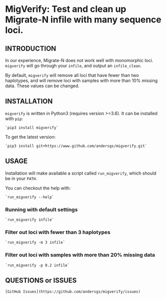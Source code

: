 # MigVerify: Test and clean up Migrate-N infile with many sequence loci.

## INTRODUCTION

In our experience, Migrate-N does not work well with monomorphic loci. `migverify`
will go through your `infile`, and output an `infile_clean`.

By default, `migverify` will remove all loci that have fewer than two haplotypes,
and will remove loci with samples with more than 10% missing data. These values
can be changed.

## INSTALLATION

`migverify` is written in Python3 (requires version >=3.6). It can be installed
with `pip`:

    `pip3 install migverify`

To get the latest version:

    `pip3 install git+https://www.github.com/andersgs/migverify.git`

## USAGE

Installation will make available a script called `run_migverify`, which should
be in your `PATH`.

You can checkout the help with:

    `run_migverify --help`


### Running with default settings

    `run_migverify infile`


### Filter out loci with fewer than 3 haplotypes

    `run_migverify -m 3 infile`


### Filter out loci with samples with more than 20% missing data

    `run_migverify -p 0.2 infile`


## QUESTIONS or ISSUES

    [GitHub Issues](https://github.com/andersgs/migverify/issues)
